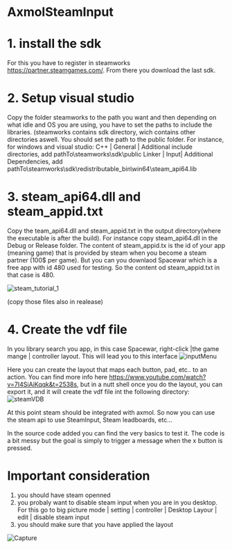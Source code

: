 # AxmolSteamInput

# 1. install the sdk
For this you have to register in steamworks https://partner.steamgames.com/. From there you download the last sdk. 

# 2. Setup visual studio
Copy the folder steamworks to the path you want and then  depending on what idle and OS you are using, you have to set the paths to include the libraries.
(steamworks contains sdk directory, wich contains other directories aswell. You should set the path to the public folder. 
For instance, for windows and visual studio:
C++ | General | Additional include directories, add pathTo\steamworks\sdk\public
Linker | Input| Additional Dependencies, add pathTo\steamworks\sdk\redistributable_bin\win64\steam_api64.lib

# 3. steam_api64.dll and steam_appid.txt
Copy the team_api64.dll and steam_appid.txt in the output directory(where the executable is after the build). For instance copy steam_api64.dll in the Debug or Release folder.
The content of steam_appid.tx is the id of your app (meaning game) that is provided by steam when you become a steam partner (100$ per game). But you can you downlaod Spacewar which
is a free app with id 480 used for testing. So the content od steam_appid.txt in that case is 480.

![steam_tutorial_1](https://github.com/user-attachments/assets/fd6308e9-d3dd-45ee-9b84-d924eb740084)


(copy those files also in realease)

# 4. Create the vdf file
In you library search you app, in this case Spacewar, right-click |the game mange | controller layout. This will lead you to this interface
![inputMenu](https://github.com/user-attachments/assets/e3957776-1c0e-41ea-869a-291549ac046f)

Here you can create the layout that maps each button, pad, etc.. to an action. You can find more info here https://www.youtube.com/watch?v=7I4SiAiKqqk&t=2538s,
but in a nutt shell once you do the layout, you can export it, and it will create the vdf file int the following directory:
![steamVDB](https://github.com/user-attachments/assets/d4c0d750-e518-41e8-aa33-263da97854ef)


At this point steam should be integrated with axmol. So now you can use the steam api to use SteamInput, Steam leadboards, etc...

In the source code added you can find the very basics to test it. The code is a bit messy but the goal is simply to trigger a message
when the x button is pressed.

# Important consideration
1. you should have steam openned
2. you probaly want to disable steam input when you are in you desktop. For this go to big picture mode | setting | controller | Desktop Layour | edit | disable steam input 
3. you should make sure that you have applied the layout

![Capture](https://github.com/user-attachments/assets/9b680390-4916-4d23-87e7-b551e2a93dcc)
